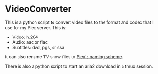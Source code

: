 # VideoConverter
This is a python script to convert video files to the format and codec that I use for my Plex server. This is:
* Video: h.264
* Audio: aac or flac
* Subtitles: dvd, pgs, or ssa

It can also rename TV show files to [Plex's naming scheme](https://support.plex.tv/articles/naming-and-organizing-your-tv-show-files/).

There is also a python script to start an aria2 download in a tmux session.
